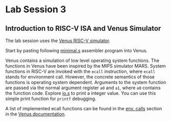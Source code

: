 # Lab Session 3

## Introduction to RISC-V ISA and Venus Simulator

The lab session uses the [Venus RISC-V simulator](https://kvakil.github.io/venus/).

Start by pasting following [minimal.s](minimal.s) assembler program into Venus.

Venus contains a simulation of low level operating system functions.
The functions in Venus have been inspired by the MIPS simulator MARS.
System functions in RISC-V are invoked with the `ecall` instruction,
where `ecall` stands for environment call.
However, the concrete semantics of those functions is operating system
dependent.
Arguments to the system function are passed via the normal argument
register `a0` and `a1`, where `a0` contains the function code.
Explore [io.s](io.s) to print a integer value.
You can use this simple print function for `printf` debugging.

A list of implemented ecall functions can be found in the
[env. calls](https://github.com/kvakil/venus/wiki/Environmental-Calls)
section in the
[Venus documentation](https://github.com/kvakil/venus/wiki).
